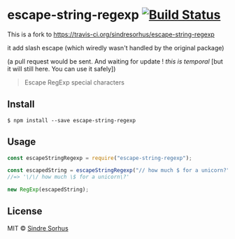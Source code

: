 # escape-string-regexp [![Build Status](https://travis-ci.org/sindresorhus/escape-string-regexp.svg?branch=master)](https://travis-ci.org/sindresorhus/escape-string-regexp)

This is a fork to https://travis-ci.org/sindresorhus/escape-string-regexp

it add slash escape (which wiredly wasn't handled by the original package)

(a pull request would be sent. And waiting for update ! _this is temporal_ [but it will still here. You can use it safely])

> Escape RegExp special characters

## Install

```
$ npm install --save escape-string-regexp
```

## Usage

```js
const escapeStringRegexp = require("escape-string-regexp");

const escapedString = escapeStringRegexp("// how much $ for a unicorn?");
//=> '\/\/ how much \$ for a unicorn\?'

new RegExp(escapedString);
```

## License

MIT © [Sindre Sorhus](http://sindresorhus.com)
